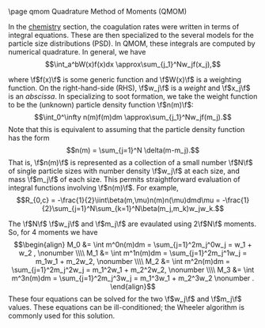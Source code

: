 \page qmom Quadrature Method of Moments (QMOM)

In the [chemistry](chemistry.md) section, the coagulation rates were written in terms of integral equations. These are then specialized to the several models for the particle size distributions (PSD). In QMOM, these integrals are computed by numerical quadrature. In general, we have
$$\int_a^bW(x)f(x)dx \approx\sum_{j_1}^Nw_jf(x_j),$$

where \f$f(x)\f$ is some generic function and \f$W(x)\f$ is a weighting function. On the right-hand-side (RHS), \f$w_j\f$ is a *weight* and \f$x_j\f$ is an *abscissa*. In specializing to soot formation, we take the weight function to be the (unknown) particle density function \f$n(m)\f$:
$$\int_0^\infty n(m)f(m)dm \approx\sum_{j_1}^Nw_jf(m_j).$$
Note that this is equivalent to assuming that the particle density function has the form
$$n(m) = \sum_{j=1}^N \delta(m-m_j).$$
That is, \f$n(m)\f$ is represented as a collection of a small number \f$N\f$ of single particle sizes with number density \f$w_j\f$ at each size, and mass \f$m_j\f$ of each size. This permits straightforward evaluation of integral functions involving \f$n(m)\f$. For example,
$$R_{0,c} = -\frac{1}{2}\iint\beta(m,\mu)n(m)n(\mu)dmd\mu = -\frac{1}{2}\sum_{j=1}^N\sum_{k=1}^N\beta(m_j,m_k)w_jw_k.$$

The \f$N\f$ \f$w_j\f$ and \f$m_j\f$ are evaulated using 2\f$N\f$ moments. So, for 4 moments we have
$$\begin{align}
M_0 &= \int m^0n(m)dm = \sum_{j=1}^2m_j^0w_j = w_1 + w_2 , \nonumber \\\\
M_1 &= \int m^1n(m)dm = \sum_{j=1}^2m_j^1w_j = m_1w_1 + m_2w_2, \nonumber \\\\
M_2 &= \int m^2n(m)dm = \sum_{j=1}^2m_j^2w_j = m_1^2w_1 + m_2^2w_2, \nonumber \\\\
M_3 &= \int m^3n(m)dm = \sum_{j=1}^2m_j^3w_j = m_1^3w_1 + m_2^3w_2 \nonumber .
\end{align}$$
These four equations can be solved for the two \f$w_j\f$ and \f$m_j\f$ values. These equations can be ill-conditioned; the Wheeler algorithm is commonly used for this solution.

